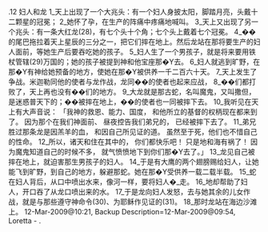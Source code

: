 .12 
妇人和龙 
1_天上出现了一个大兆头：有一个妇人身披太阳，脚踏月亮，头戴十二颗星的冠冕； 2_她怀了孕，在生产的阵痛中疼痛地喊叫。 3_天上又出现了另一个兆头：有一条大红龙(28)，有七个头十个角；七个头上戴着七个冠冕。 4_��的尾巴拖拉着天上星辰的三分之一，把它们摔在地上。然后龙站在那将要生产的妇人面前，等她生产后要吞吃她的孩子。 5_妇人生了一个男孩子，就是将来要用铁杖管辖(29)万国的；她的孩子被提到神和他宝座那�Y去。 6_妇人就逃到旷野，在那�Y有神给她预备的地方，使她在那�Y被供养一千二百六十天。 
7_天上发生了争战。米迦勒同他的使者与龙作战，龙同��的使者也起来应战， 8_��们都打败了，天上再也没有��们的地方。 9_大龙就是那古蛇，名叫魔鬼，又叫撒但，是迷惑普天下的；��被摔在地上，��的使者也一同被摔下去。 10_我听见在天上有大声音说： 
「我神的救恩、能力、国度， 
和他所立的基督的权柄现在都来到了。 
因为那个在我们神面前、 
昼夜控告我们弟兄的， 
已经被摔下去了。 
11_弟兄胜过那条龙是因羔羊的血， 
和因自己所见证的道。 
虽然至于死，他们也不惜自己的性命。 
12_所以，诸天和住在其中的， 
你们都快乐吧！ 
只是地和海有祸了！ 
因为魔鬼知道自己的时候不多， 
就气愤愤地下到你们那�Y去了。」 
13_龙见自己被摔在地上，就迫害那生男孩子的妇人。 14_于是有大鹰的两个翅膀赐给妇人，让她能飞到旷野，到自己的地方，躲避那蛇。她在那�Y受供养一载二载半载。 15_蛇在妇人背后，从口中喷出水来，像河一样，要将妇人�_走。 16_地却帮助了妇人，开口吞了从龙口喷出来的水。 17_于是龙向妇人发怒，去与她其余的儿女作战，就是与那些遵守神命令(30)、为耶稣作见证的(31)。 18_那时龙站在海边沙滩上。 
12-Mar-2009@10:21, Backup Description=12-Mar-2009@09:54, Loretta - 
. 
